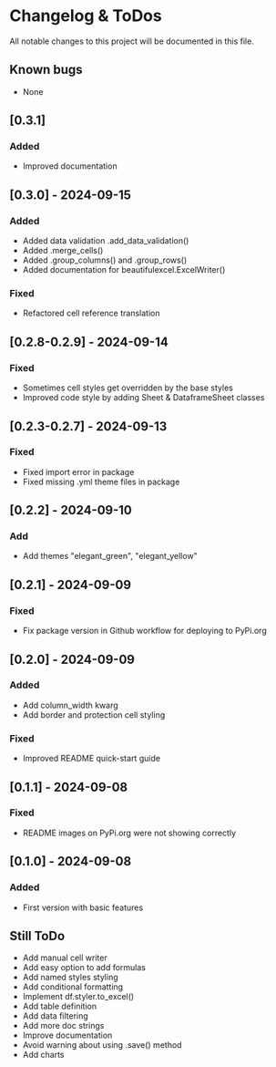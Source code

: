 # Changelog & ToDos

All notable changes to this project will be documented in this file.

## Known bugs

- None

## [0.3.1]

### Added

- Improved documentation

## [0.3.0] - 2024-09-15

### Added

- Added data validation .add_data_validation()
- Added .merge_cells()
- Added .group_columns() and .group_rows()
- Added documentation for beautifulexcel.ExcelWriter()

### Fixed

- Refactored cell reference translation

## [0.2.8-0.2.9] - 2024-09-14

### Fixed

- Sometimes cell styles get overridden by the base styles
- Improved code style by adding Sheet & DataframeSheet classes

## [0.2.3-0.2.7] - 2024-09-13

### Fixed

- Fixed import error in package
- Fixed missing .yml theme files in package

## [0.2.2] - 2024-09-10

### Add

- Add themes "elegant_green", "elegant_yellow"

## [0.2.1] - 2024-09-09

### Fixed

- Fix package version in Github workflow for deploying to PyPi.org

## [0.2.0] - 2024-09-09

### Added

- Add column_width kwarg
- Add border and protection cell styling

### Fixed

- Improved README quick-start guide

## [0.1.1] - 2024-09-08

### Fixed

- README images on PyPi.org were not showing correctly

## [0.1.0] - 2024-09-08

### Added

- First version with basic features

## Still ToDo

- Add manual cell writer
- Add easy option to add formulas
- Add named styles styling
- Add conditional formatting
- Implement df.styler.to_excel()
- Add table definition
- Add data filtering
- Add more doc strings
- Improve documentation
- Avoid warning about using .save() method
- Add charts

<br><br>
